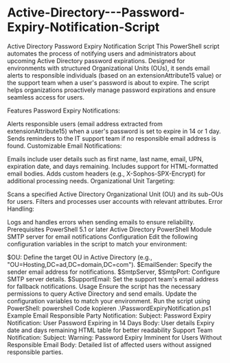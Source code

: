 # Active-Directory---Password-Expiry-Notification-Script
Active Directory Password Expiry Notification Script
This PowerShell script automates the process of notifying users and administrators about upcoming Active Directory password expirations. Designed for environments with structured Organizational Units (OUs), it sends email alerts to responsible individuals (based on an extensionAttribute15 value) or the support team when a user's password is about to expire. The script helps organizations proactively manage password expirations and ensure seamless access for users.

Features
Password Expiry Notifications:

Alerts responsible users (email address extracted from extensionAttribute15) when a user's password is set to expire in 14 or 1 day.
Sends reminders to the IT support team if no responsible email address is found.
Customizable Email Notifications:

Emails include user details such as first name, last name, email, UPN, expiration date, and days remaining.
Includes support for HTML-formatted email bodies.
Adds custom headers (e.g., X-Sophos-SPX-Encrypt) for additional processing needs.
Organizational Unit Targeting:

Scans a specified Active Directory Organizational Unit (OU) and its sub-OUs for users.
Filters and processes user accounts with relevant attributes.
Error Handling:

Logs and handles errors when sending emails to ensure reliability.
Prerequisites
PowerShell 5.1 or later
Active Directory PowerShell Module
SMTP server for email notifications
Configuration
Edit the following configuration variables in the script to match your environment:

$OU: Define the target OU in Active Directory (e.g., "OU=Hosting,DC=ad,DC=domain,DC=com").
$EmailSender: Specify the sender email address for notifications.
$SmtpServer, $SmtpPort: Configure SMTP server details.
$SupportEmail: Set the support team's email address for fallback notifications.
Usage
Ensure the script has the necessary permissions to query Active Directory and send emails.
Update the configuration variables to match your environment.
Run the script using PowerShell:
powershell
Code kopieren
.\PasswordExpiryNotification.ps1
Example Email
Responsible Party Notification:
Subject: Password Expiry Notification: User Password Expiring in 14 Days
Body:
User details
Expiry date and days remaining
HTML table for better readability
Support Team Notification:
Subject: Warning: Password Expiry Imminent for Users Without Responsible Email
Body: Detailed list of affected users without assigned responsible parties.
